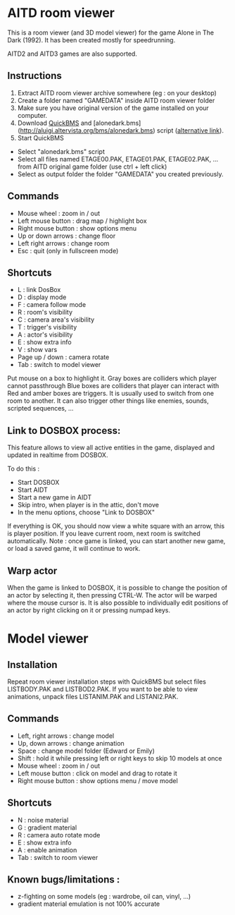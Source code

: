 # AITD room viewer

This is a room viewer (and 3D model viewer) for the game Alone in The Dark (1992).
It has been created mostly for speedrunning.

AITD2 and AITD3 games are also supported.

## Instructions 
1. Extract AITD room viewer archive somewhere (eg : on your desktop)
2. Create a folder named "GAMEDATA" inside AITD room viewer folder
3. Make sure you have original version of the game installed on your computer.
4. Download [QuickBMS](http://aluigi.altervista.org/quickbms.htm) and [alonedark.bms] (http://aluigi.altervista.org/bms/alonedark.bms) script ([alternative link](https://github.com/tigrouind/AITD-roomviewer/releases/download/1.1.14/alonedark.bms)).
5. Start QuickBMS
 - Select "alonedark.bms" script
 - Select all files named ETAGE00.PAK, ETAGE01.PAK, ETAGE02.PAK, ... from AITD original game folder (use ctrl + left click)
 - Select as output folder the folder "GAMEDATA" you created previously.

## Commands

- Mouse wheel : zoom in / out
- Left mouse button : drag map / highlight box
- Right mouse button : show options menu
- Up or down arrows : change floor
- Left right arrows : change room
- Esc : quit (only in fullscreen mode)

## Shortcuts 

- L : link DosBox
- D : display mode
- F : camera follow mode
- R : room's visibility
- C : camera area's visibility
- T : trigger's visibility
- A : actor's visibility
- E : show extra info
- V : show vars 
- Page up / down : camera rotate
- Tab : switch to model viewer

Put mouse on a box to highlight it.
Gray boxes are colliders which player cannot passthrough
Blue boxes are colliders that player can interact with
Red and amber boxes are triggers. It is usually used to switch from one room to another. It can also trigger other things like enemies, sounds, scripted sequences, ...

## Link to DOSBOX process: 
This feature allows to view all active entities in the game, displayed and updated in realtime from DOSBOX.

To do this :

- Start DOSBOX
- Start AIDT
- Start a new game in AIDT
- Skip intro, when player is in the attic, don't move 
- In the menu options, choose "Link to DOSBOX"

If everything is OK, you should now view a white square with an arrow, this is player position.
If you leave current room, next room is switched automatically.
Note : once game is linked, you can start another new game, or load a saved game, it will continue to work.

## Warp actor
When the game is linked to DOSBOX, it is possible to change the position of an actor by selecting it, then pressing CTRL-W. The actor will be warped where the mouse cursor is. It is also possible to individually edit positions of an actor by right clicking on it or pressing numpad keys.

# Model viewer 

## Installation 

Repeat room viewer installation steps with QuickBMS but select files LISTBODY.PAK and LISTBOD2.PAK. 
If you want to be able to view animations, unpack files LISTANIM.PAK and LISTANI2.PAK.

## Commands 

- Left, right arrows : change model 
- Up, down arrows : change animation
- Space : change model folder (Edward or Emily) 
- Shift : hold it while pressing left or right keys to skip 10 models at once
- Mouse wheel : zoom in / out
- Left mouse button : click on model and drag to rotate it
- Right mouse button : show options menu / move model

## Shortcuts 

- N : noise material
- G : gradient material
- R : camera auto rotate mode
- E : show extra info
- A : enable animation
- Tab : switch to room viewer

## Known bugs/limitations :

- z-fighting on some models (eg : wardrobe, oil can, vinyl, ...)  
- gradient material emulation is not 100% accurate
